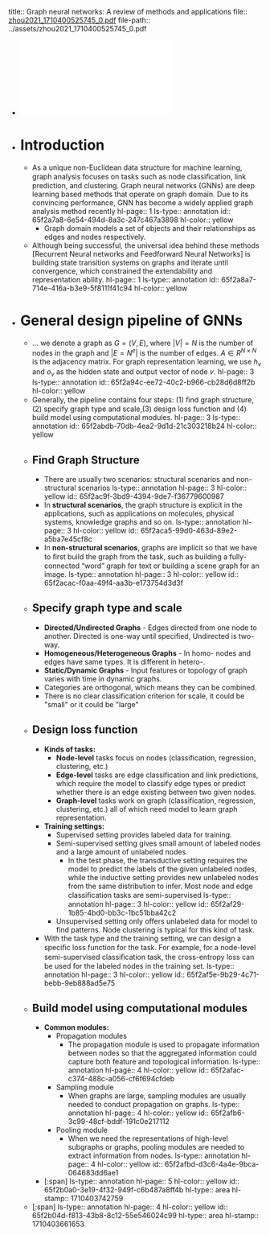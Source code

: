 title:: Graph neural networks: A review of methods and applications
file:: [zhou2021_1710400525745_0.pdf](../assets/zhou2021_1710400525745_0.pdf)
file-path:: ../assets/zhou2021_1710400525745_0.pdf

- ![Graph neural networks: A review of methods and applications](../assets/zhou2021_1710400525745_0.pdf)
- # Introduction
	- As a unique non-Euclidean data structure for machine learning, graph analysis focuses on tasks such as node classiﬁcation, link prediction, and clustering. Graph neural networks (GNNs) are deep learning based methods that operate on graph domain. Due to its convincing performance, GNN has become a widely applied graph analysis method recently
	  hl-page:: 1
	  ls-type:: annotation
	  id:: 65f2a7a8-6e54-494d-8a3c-247c467a3898
	  hl-color:: yellow
		- Graph domain models a set of objects and their relationships as edges and nodes respectively.
	- Although being successful, the universal idea behind these methods [Recurrent Neural networks and Feedforward Neural Networks] is building state transition systems on graphs and iterate until convergence, which constrained the extendability and representation ability.
	  hl-page:: 1
	  ls-type:: annotation
	  id:: 65f2a8a7-714e-416a-b3e9-5f8111f41c94
	  hl-color:: yellow
- # General design pipeline of GNNs
	- ... we denote a graph as $G=(V,E)$, where $|V|=N$ is the number of nodes in the graph and $|E=N^e|$ is the number of edges. $A \in R ^ {N \times N}$ is the adjacency matrix. For graph representation learning, we use $h_v$ and $o_v$ as the hidden state and output vector of node $v$.
	  hl-page:: 3
	  ls-type:: annotation
	  id:: 65f2a94c-ee72-40c2-b966-cb28d6d8ff2b
	  hl-color:: yellow
	- Generally, the pipeline contains four steps: (1) ﬁnd graph structure, (2) specify graph type and scale,(3) design loss function and (4) build model using computational modules.
	  hl-page:: 3
	  ls-type:: annotation
	  id:: 65f2abdb-70db-4ea2-9d1d-21c303218b24
	  hl-color:: yellow
	- ## Find Graph Structure
		- There are usually two scenarios: structural scenarios and non-structural scenarios
		  ls-type:: annotation
		  hl-page:: 3
		  hl-color:: yellow
		  id:: 65f2ac9f-3bd9-4394-9de7-f36779600987
		- In **structural scenarios**, the graph structure is explicit in the applications, such as applications on molecules, physical systems, knowledge graphs and so on.
		  ls-type:: annotation
		  hl-page:: 3
		  hl-color:: yellow
		  id:: 65f2aca5-99d0-463d-89e2-a5ba7e45cf8c
		- In **non-structural scenarios**, graphs are implicit so that we have to ﬁrst build the graph from the task, such as building a fully-connected “word” graph for text or building a scene graph for an image.
		  ls-type:: annotation
		  hl-page:: 3
		  hl-color:: yellow
		  id:: 65f2acac-f0aa-49f4-aa3b-e173754d3d3f
	- ## Specify graph type and scale
		- **Directed/Undirected Graphs** - Edges directed from one node to another. Directed is one-way until specified, Undirected is two-way.
		- **Homogeneous/Heterogeneous Graphs** - In homo- nodes and edges have same types. It is different in hetero-.
		- **Static/Dynamic Graphs** - Input features or topology of graph varies with time in dynamic graphs.
		- Categories are orthogonal, which means they can be combined.
		- There is no clear classification criterion for scale, it could be "small" or it could be "large"
	- ## Design loss function
		- **Kinds of tasks:**
			- **Node-level** tasks focus on nodes (classification, regression, clustering, etc.)
			- **Edge-level** tasks are edge classification and link predictions, which require the model to classify edge types or predict whether there is an edge existing between two given nodes.
			- **Graph-level** tasks work on graph (classification, regression, clustering, etc.) all of which need model to learn graph representation.
		- **Training settings:**
			- Supervised setting provides labeled data for training.
			- Semi-supervised setting gives small amount of labeled nodes and a large amount of unlabeled nodes.
				- In the test phase, the transductive setting requires the model to predict the labels of the given unlabeled nodes, while the inductive setting provides new unlabeled nodes from the same distribution to infer. Most node and edge classiﬁcation tasks are semi-supervised
				  ls-type:: annotation
				  hl-page:: 3
				  hl-color:: yellow
				  id:: 65f2af29-1b85-4bd0-bb3c-1bc51bba42c2
			- Unsupervised setting only offers unlabeled data for model to find patterns. Node clustering is typical for this kind of task.
		- With the task type and the training setting, we can design a speciﬁc loss function for the task. For example, for a node-level semi-supervised classiﬁcation task, the cross-entropy loss can be used for the labeled nodes in the training set.
		  ls-type:: annotation
		  hl-page:: 3
		  hl-color:: yellow
		  id:: 65f2af5e-9b29-4c71-bebb-9eb888ad5e75
	- ## Build model using computational modules
		- **Common modules:**
			- Propagation modules
				- The propagation module is used to propagate information between nodes so that the aggregated information could capture both feature and topological information.
				  ls-type:: annotation
				  hl-page:: 4
				  hl-color:: yellow
				  id:: 65f2afac-c374-488c-a056-cf6f694cfdeb
			- Sampling module
				- When graphs are large, sampling modules are usually needed to conduct propagation on graphs.
				  ls-type:: annotation
				  hl-page:: 4
				  hl-color:: yellow
				  id:: 65f2afb6-3c99-48cf-bddf-191c0e217112
			- Pooling module
				- When we need the representations of high-level subgraphs or graphs, pooling modules are needed to extract information from nodes.
				  ls-type:: annotation
				  hl-page:: 4
				  hl-color:: yellow
				  id:: 65f2afbd-d3c6-4a4e-9bca-064683dd6ae1
		- [:span]
		  ls-type:: annotation
		  hl-page:: 5
		  hl-color:: yellow
		  id:: 65f2b0a0-3e19-4f32-949f-c6b487a8ff4b
		  hl-type:: area
		  hl-stamp:: 1710403742759
	- [:span]
	  ls-type:: annotation
	  hl-page:: 4
	  hl-color:: yellow
	  id:: 65f2b04d-f813-43b8-8c12-55e546024c99
	  hl-type:: area
	  hl-stamp:: 1710403661653